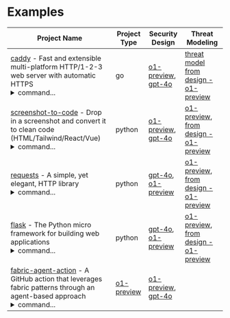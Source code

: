# Examples

| Project Name | Project Type | Security Design | Threat Modeling |
| --- | ---| --- | --- |
| [caddy](https://github.com/caddyserver/caddy) - Fast and extensible multi-platform HTTP/1-2-3 web server with automatic HTTPS<br/><details><summary>command...</summary>`python ai_security_analyzer/app.py -t caddy/ -v --project-type go -o examples/CADDY-o1-preview.md --agent-model o1-preview --agent-temperature 1`</details> | go | [o1-preview](./CADDY-o1-preview.md), [gpt-4o](./CADDY-gpt-4o.md) | [threat model from design - o1-preview](./TM-FROM-DESIGN-CADDY-o1-preview.md) |
| [screenshot-to-code](https://github.com/abi/screenshot-to-code) - Drop in a screenshot and convert it to clean code (HTML/Tailwind/React/Vue)<br/><details><summary>command...</summary>`python ai_security_analyzer/app.py -t screenshot-to-code/ -v -o examples/SCREENSHOT-TO-CODE-o1-preview.md --agent-model o1-preview --agent-temperature 1`</details> | python | [o1-preview](./SCREENSHOT-TO-CODE-o1-preview.md), [gpt-4o](./SCREENSHOT-TO-CODE-gpt-4o.md) | [o1-preview](./TM-SCREENSHOT-TO-CODE-o1-preview.md), [from design - o1-preview](./TM-SCREENSHOT-TO-CODE-o1-preview.md) |
| [requests](https://github.com/psf/requests) - A simple, yet elegant, HTTP library<br/><details><summary>command...</summary>`python ai_security_analyzer/app.py -t requests/ -v --exclude "**/ISSUE_TEMPLATE*,**/CODE_OF_CONDUCT.md,**/CONTRIBUTING.md,**/FUNDING.yml" --include "**/*.cfg,**/*.rst" -o examples/REQUESTS-o1-preview.md --agent-model o1-preview --agent-temperature 1`</details> | python | [gpt-4o](./REQUESTS-gpt-4o.md), [o1-preview](./REQUESTS-o1-preview.md) | [o1-preview](./TM-REQUESTS-o1-preview.md), [from design - o1-preview](./TM-REQUESTS-o1-preview.md) |
| [flask](https://github.com/pallets/flask) - The Python micro framework for building web applications<br/><details><summary>command...</summary>`python ai_security_analyzer/app.py -t flask/ -v --exclude "**/pull_request_template.md,**/ISSUE_TEMPLATE*,**/CODE_OF_CONDUCT.md" --include "**/requirements/*.txt,**/*.rst" -o examples/FLASK-o1-preview.md --agent-model o1-preview --agent-temperature 1`</details> | python | [gpt-4o](./FLASK-gpt-4o.md), [o1-preview](./FLASK-o1-preview.md) | [o1-preview](./TM-FLASK-o1-preview.md), [from design - o1-preview](./TM-FROM-DESIGN-FLASK-o1-preview.md) |
| [fabric-agent-action](https://github.com/xvnpw/fabric-agent-action) - A GitHub action that leverages fabric patterns through an agent-based approach<br/><details><summary>command...</summary>`python ai_security_analyzer/app.py -v -t fabric-agent-action/ --exclude "**/prompts/**" -o examples/FABRIC-AGENT-ACTION-o1-preview.md --agent-model o1-preview --agent-temperature 1`</details> | [o1-preview](./FABRIC-AGENT-ACTION-o1-preview.md) | [o1-preview](./TM-FABRIC-AGENT-ACTION-o1-preview.md), [gpt-4o](./TM-FABRIC-AGENT-ACTION-gpt-4o.md) |
